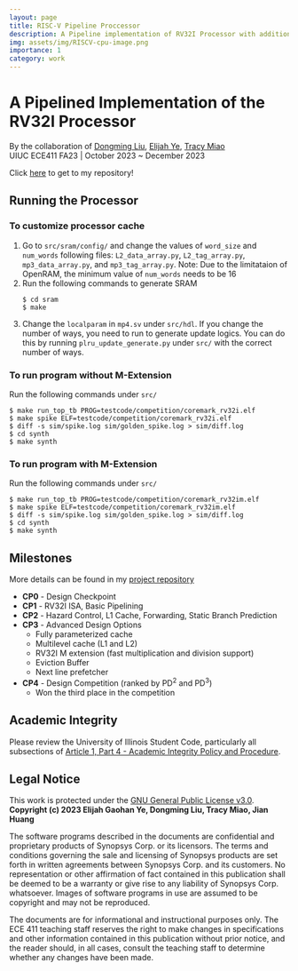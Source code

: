 ```yaml
---
layout: page
title: RISC-V Pipeline Proccessor
description: A Pipeline implementation of RV32I Processor with additional advanced features
img: assets/img/RISCV-cpu-image.png
importance: 1
category: work
---
```


# A Pipelined Implementation of the RV32I Processor

By the collaboration of [Dongming Liu](https://github.com/MeanPaper), [Elijah Ye](https://github.com/Elijah-Ye), [Tracy Miao](https://github.com/tracymiao111)<br>
UIUC ECE411 FA23 | October 2023 ~ December 2023

Click [here](https://github.com/MeanPaper/Pipeline-RV32i-Processor) to get to my repository!

## Running the Processor

### To customize processor cache

1. Go to `src/sram/config/` and change the values of `word_size` and `num_words` following files: `L2_data_array.py`, `L2_tag_array.py`, `mp3_data_array.py`, and `mp3_tag_array.py`. Note: Due to the limitataion of OpenRAM, the minimum value of `num_words` needs to be 16
2. Run the following commands to generate SRAM
   ```
   $ cd sram
   $ make
   ```
3. Change the `localparam` in `mp4.sv` under `src/hdl`. If you change the number of ways, you need to run to generate update logics. You can do this by running `plru_update_generate.py` under `src/` with the correct number of ways.

### To run program without M-Extension

Run the following commands under `src/`

```
$ make run_top_tb PROG=testcode/competition/coremark_rv32i.elf
$ make spike ELF=testcode/competition/coremark_rv32i.elf
$ diff -s sim/spike.log sim/golden_spike.log > sim/diff.log
$ cd synth
$ make synth
```

### To run program with M-Extension

Run the following commands under `src/`

```
$ make run_top_tb PROG=testcode/competition/coremark_rv32im.elf
$ make spike ELF=testcode/competition/coremark_rv32im.elf
$ diff -s sim/spike.log sim/golden_spike.log > sim/diff.log
$ cd synth
$ make synth
```

## Milestones

More details can be found in my [project repository](https://github.com/MeanPaper/Pipeline-RV32i-Processor)

- **CP0** - Design Checkpoint
- **CP1** - RV32I ISA, Basic Pipelining
- **CP2** - Hazard Control, L1 Cache, Forwarding, Static Branch Prediction
- **CP3** - Advanced Design Options
  - Fully parameterized cache
  - Multilevel cache (L1 and L2)
  - RV32I M extension (fast multiplication and division support)
  - Eviction Buffer
  - Next line prefetcher
- **CP4** - Design Competition (ranked by PD<sup>2</sup> and PD<sup>3</sup>)
  - Won the third place in the competition

## Academic Integrity

Please review the University of Illinois Student Code, particularly all subsections of [Article 1, Part 4 - Academic Integrity Policy and Procedure](https://studentcode.illinois.edu/article1/part4/1-401/).

## Legal Notice

This work is protected under the [GNU General Public License v3.0](https://www.gnu.org/licenses/gpl-3.0.en.html).<br>
**Copyright (c) 2023 Elijah Gaohan Ye, Dongming Liu, Tracy Miao, Jian Huang**

The software programs described in the documents are confidential and proprietary products of Synopsys Corp. or its licensors. The terms and conditions governing the sale and licensing of Synopsys products are set forth in written agreements between Synopsys Corp. and its customers. No representation or other affirmation of fact contained in this publication shall be deemed to be a warranty or give rise to any liability of Synopsys Corp. whatsoever. Images of software programs in use are assumed to be copyright and may not be reproduced.

The documents are for informational and instructional purposes only. The ECE 411 teaching staff reserves the right to make changes in specifications and other information contained in this publication without prior notice, and the reader should, in all cases, consult the teaching staff to determine whether any changes have been made.
